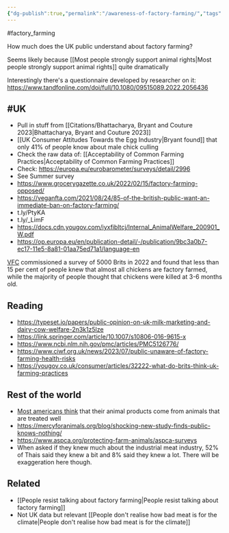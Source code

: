 ```yaml
---
{"dg-publish":true,"permalink":"/awareness-of-factory-farming/","tags":["#consumer_attitudes","#factory_farming","#uk","#UK"],"created":"2025-10-23T17:42:47.981+01:00","updated":"2025-10-23T18:06:08.740+01:00"}
---
```


#factory_farming 

How much does the UK public understand about factory farming?

Seems likely because [[Most people strongly support animal rights\|Most people strongly support animal rights]] quite dramatically

Interestingly there's a questionnaire developed by researcher on it: https://www.tandfonline.com/doi/full/10.1080/09515089.2022.2056436

## #UK
- Pull in stuff from [[Citations/Bhattacharya, Bryant and Couture 2023\|Bhattacharya, Bryant and Couture 2023]]
- [[UK Consumer Attitudes Towards the Egg Industry\|Bryant found]] that only 41% of people know about male chick culling
- Check the raw data of: [[Acceptability of Common Farming Practices\|Acceptability of Common Farming Practices]]
- Check: https://europa.eu/eurobarometer/surveys/detail/2996
- See Summer survey
- https://www.grocerygazette.co.uk/2022/02/15/factory-farming-opposed/
- https://veganfta.com/2021/08/24/85-of-the-british-public-want-an-immediate-ban-on-factory-farming/
- t.ly/PtyKA
- t.ly/_LimF
- https://docs.cdn.yougov.com/iyxfibltcj/Internal_AnimalWelfare_200901_W.pdf 
- https://op.europa.eu/en/publication-detail/-/publication/9bc3a0b7-ec17-11e5-8a81-01aa75ed71a1/language-en

[VFC](https://vfcfoods.com/survey-finds-consumers-kept-in-the-dark-about-factory-farming/) commissioned a survey of 5000 Brits in 2022 and found that less than 15 per cent of people knew that almost all chickens are factory farmed, while the majority of people thought that chickens were killed at 3-6 months old.

## Reading
- https://typeset.io/papers/public-opinion-on-uk-milk-marketing-and-dairy-cow-welfare-2n3k1z5lze
- https://link.springer.com/article/10.1007/s10806-016-9615-x
- https://www.ncbi.nlm.nih.gov/pmc/articles/PMC5126776/
- https://www.ciwf.org.uk/news/2023/07/public-unaware-of-factory-farming-health-risks
- https://yougov.co.uk/consumer/articles/32222-what-do-brits-think-uk-farming-practices

## Rest of the world
- [Most americans think](https://www.sentienceinstitute.org/aft-survey-2021) that their animal products come from animals that are treated well
- https://mercyforanimals.org/blog/shocking-new-study-finds-public-knows-nothing/
- https://www.aspca.org/protecting-farm-animals/aspca-surveys
- When asked if they knew much about the industrial meat industry, 52% of Thais said they knew a bit and 8% said they knew a lot. There will be exaggeration here though.
## Related
- [[People resist talking about factory farming\|People resist talking about factory farming]]
- Not UK data but relevant [[People don't realise how bad meat is for the climate\|People don't realise how bad meat is for the climate]]

